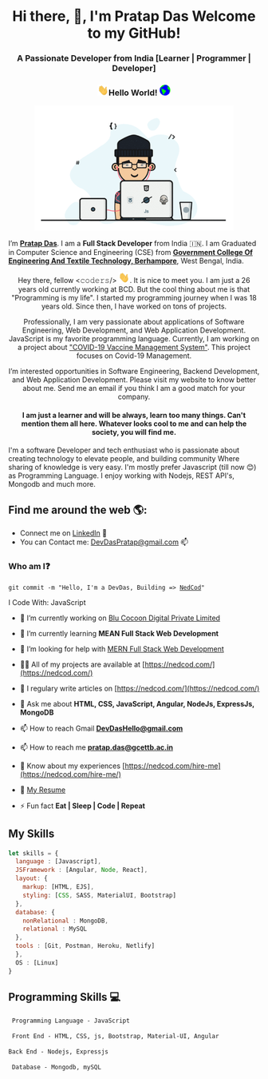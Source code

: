 <h1 align="center">Hi there, 👋, I'm Pratap Das Welcome to my GitHub!</h1>
<h3 align="center">A Passionate Developer from India [Learner | Programmer | Developer] </h3>

### <p align = "center"> <img src="https://github.com/DevDasPratap/DevDasPratap/blob/main/Hi.gif" width="22px" height="22px">Hello World!&nbsp;<img src="https://github.com/DevDasPratap/DevDasPratap/blob/main/Earth.gif" width="22px" height="22px"></p>

<p align = "center"><img src="https://github.com/DevDasPratap/DevDasPratap/blob/main/hello.gif" width="400px" height="250px"/></p>

I’m <b>[Pratap Das](https://nedcod.com/hire-me)</b>. I am a <b>Full Stack Developer</b> from India :india:. I am Graduated in Computer Science and Engineering (CSE) from <b>[Government College Of Engineering And Textile Technology, Berhampore](http://gcettb.ac.in/)</b>, West Bengal, India.

<p align="center">Hey there, fellow <𝚌𝚘𝚍𝚎𝚛𝚜/> <img src="https://github.com/DevDasPratap/DevDasPratap/blob/main/Hi.gif" width="22px" height="22px">. It is nice to meet you. I am just a 26 years old currently working at BCD. But the cool thing about me is that "Programming is my life". I started my programming journey when I was 18 years old. Since then, I have worked on tons of projects.</a>

<p align="center">Professionally, I am very passionate about applications of Software Engineering, Web Development, and Web Application Development. JavaScript is my favorite programming language. Currently, I am working on a project about <a href = "https://github.com/DevDasPratap/Daily-Programming-Diary/tree/main/Project">"COVID-19 Vaccine Management System"</a>. This project focuses on Covid-19 Management.</p>

<p align="center">I’m interested opportunities in Software Engineering, Backend Development, and Web Application Development. Please visit my website to know better about me. Send me an email if you think I am a good match for your company. <br>
  
<h4 align="center">I am just a learner and will be always, learn too many things. Can't mention them all here. Whatever looks cool to me and can help the society, you will find me.</h4>
</p>



I'm a software Developer and tech enthusiast who is passionate about creating technology to elevate people, 
and building community Where sharing of knowledge is very easy. I'm mostly prefer Javascript (till now 😊) as Programming Language. 
I enjoy working with Nodejs, REST API's, Mongodb and much more.

## Find me around the web 🌎:
- Connect me on <a href="https://www.linkedin.com/in/DevDasPratap/">LinkedIn</a> 💼
- You can Contact me: DevDasPratap@gmail.com 📫


### Who am I:question: 
<code>git commit -m "Hello, I'm a DevDas, Building => [NedCod](https://nedcod.com/)"</code>

I Code With: JavaScript

- 🔭 I’m currently working on [Blu Cocoon Digital Private Limited](#)

- 🌱 I’m currently learning **MEAN Full Stack Web Development**


- 🤝 I’m looking for help with [MERN Full Stack Web Development](#)

- 👨‍💻 All of my projects are available at [https://nedcod.com/](https://nedcod.com/)

- 📝 I regulary write articles on [https://nedcod.com/](https://nedcod.com/)

- 💬 Ask me about **HTML, CSS, JavaScript, Angular, NodeJs, ExpressJs, MongoDB**

- 📫 How to reach Gmail **DevDasHello@gmail.com**
- 📫 How to reach me **pratap.das@gcettb.ac.in**

- 📄 Know about my experiences [https://nedcod.com/hire-me](https://nedcod.com/hire-me/)
- 📝 <a href="https://nedcod.com/resume" target="_blank">My Resume</a>

- ⚡ Fun fact **Eat | Sleep | Code | Repeat**

## My Skills
```js
let skills = {
  language : [Javascript],
  JSFramework : [Angular, Node, React],
  layout: {
    markup: [HTML, EJS],
    styling: [CSS, SASS, MaterialUI, Bootstrap]
  },
  database: {
    nonRelational : MongoDB,
    relational : MySQL
  },
  tools : [Git, Postman, Heroku, Netlify]
  },
  OS : [Linux]
}
```
## Programming Skills :computer:
``` Programming Language - JavaScript```

``` Front End - HTML, CSS, js, Bootstrap, Material-UI, Angular```

``` Back End - Nodejs, Expressjs ```

``` Database - Mongodb, mySQL```

<!-- <h3 align="left">Connect with me:</h3>

### Where did I work earlier:question::NedCod.com:
<code>* [NedCod.com](https://nedcod.com) [Content Writer & Development]</code>    
<code>* [NedCod.com](NedCod.com) [Web Developer]</code>         

### What am I learning:question::point_down:	
<code>var topics = ["JavaScript", "Data Structures and Algorithms", "AWS"];</code>

### How to connect with me:question::email:
:star: <code>[Mail](mailto:devdas.imail@gmail.com)</code>    
:star: <code>[Twitter](https://twitter.com/DevDasPratap)</code>  
:star: <code>[LinkedIn](https://www.linkedin.com/in/DevDasPratap/)</code>  
